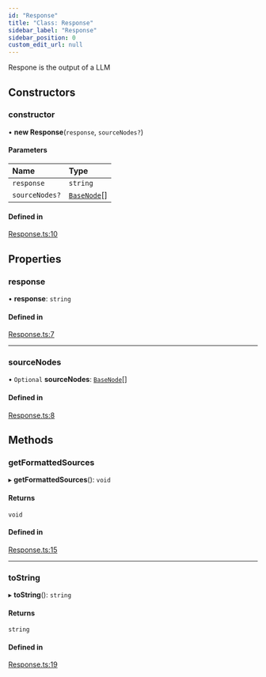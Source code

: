```yaml
---
id: "Response"
title: "Class: Response"
sidebar_label: "Response"
sidebar_position: 0
custom_edit_url: null
---
```


Respone is the output of a LLM

## Constructors

### constructor

• **new Response**(`response`, `sourceNodes?`)

#### Parameters

| Name | Type |
| :------ | :------ |
| `response` | `string` |
| `sourceNodes?` | [`BaseNode`](BaseNode.md)[] |

#### Defined in

[Response.ts:10](https://github.com/run-llama/LlamaIndexTS/blob/35f3030/packages/core/src/Response.ts#L10)

## Properties

### response

• **response**: `string`

#### Defined in

[Response.ts:7](https://github.com/run-llama/LlamaIndexTS/blob/35f3030/packages/core/src/Response.ts#L7)

___

### sourceNodes

• `Optional` **sourceNodes**: [`BaseNode`](BaseNode.md)[]

#### Defined in

[Response.ts:8](https://github.com/run-llama/LlamaIndexTS/blob/35f3030/packages/core/src/Response.ts#L8)

## Methods

### getFormattedSources

▸ **getFormattedSources**(): `void`

#### Returns

`void`

#### Defined in

[Response.ts:15](https://github.com/run-llama/LlamaIndexTS/blob/35f3030/packages/core/src/Response.ts#L15)

___

### toString

▸ **toString**(): `string`

#### Returns

`string`

#### Defined in

[Response.ts:19](https://github.com/run-llama/LlamaIndexTS/blob/35f3030/packages/core/src/Response.ts#L19)
